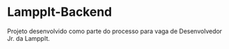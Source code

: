 # LamppIt-Backend
Projeto desenvolvido como parte do processo para vaga de Desenvolvedor Jr. da LamppIt.
